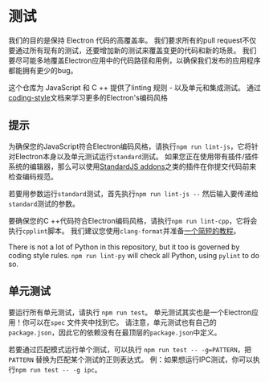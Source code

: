 # 测试

我们的目的是保持 Electron 代码的高覆盖率。 我们要求所有的pull request不仅要通过所有现有的测试，还要增加新的测试来覆盖变更的代码和新的场景。 我们要尽可能多地覆盖Electron应用中的代码路径和用例，以确保我们发布的应用程序都能拥有更少的bug。

这个仓库为 JavaScript 和 C ++ 提供了linting 规则 - 以及单元和集成测试。 通过 [coding-style](coding-style.md)文档来学习更多的Electron's编码风格

## 提示
为确保您的JavaScript符合Electron编码风格，请执行`npm run lint-js`，它将针对Electron本身以及单元测试运行`standard`测试。 如果您正在使用带有插件/插件系统的编辑器，那么可以使用[StandardJS addons](https://standardjs.com/#are-there-text-editor-plugins)之类的插件在你提交代码前来检查编码规范。

若要用参数运行`standard`测试，首先执行`npm run lint-js --` 然后输入要传递给`standard`测试的参数。

要确保您的C ++代码符合Electron编码风格，请执行`npm run lint-cpp`，它将会执行`cpplint`脚本。 我们建议您使用`clang-format`并准备[一个简短的教程](clang-format.md)。

There is not a lot of Python in this repository, but it too is governed by coding style rules. `npm run lint-py` will check all Python, using `pylint` to do so.

## 单元测试

要运行所有单元测试，请执行 `npm run test`。 单元测试其实也是一个Electron应用！你可以在`spec` 文件夹中找到它。 请注意，单元测试也有自己的 `package.json`，因此它的依赖没有在最顶层的`package.json`中定义。

若要通过匹配模式运行单个测试，可以执行 `npm run test --
-g=PATTERN`，把`PATTERN` 替换为匹配某个测试的正则表达式。 例：如果想运行IPC测试，你可以执行`npm run test -- -g ipc`。
